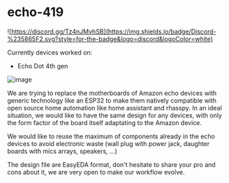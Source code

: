 # echo-419

![https://discord.gg/Tz4nJMvhSB](https://img.shields.io/badge/Discord-%235865F2.svg?style=for-the-badge&logo=discord&logoColor=white)

Currently devices worked on:
- Echo Dot 4th gen

![image](https://user-images.githubusercontent.com/17033907/231236490-cd8a889c-6d18-4181-9ef0-c14e53008e6f.png)


We are trying to replace the motherboards of Amazon echo devices with generic technology like an ESP32 to make them natively compatible with open source home automation like home assistant and rhasspy.
In an ideal situation, we would like to have the same design for any devices, with only the form factor of the board itself adaptating to the Amazon device.

We would like to reuse the maximum of components already in the echo devices to avoid electronic waste (wall plug with power jack, daughter boards with mics arrays, speakers, ...)

The design file are EasyEDA format, don't hesitate to share your pro and cons about it, we are very open to make our workflow evolve.
